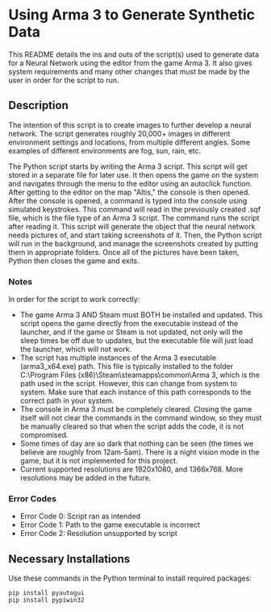 # Using Arma 3 to Generate Synthetic Data

This README details the ins and outs of the script(s) used to
generate data for a Neural Network using the editor from the
game Arma 3. It also gives system requirements and many 
other changes that must be made by the user in order for the
script to run.

## Description
The intention of this script is to create images to further 
develop a neural network. The script generates roughly 
20,000+ images in different environment settings and locations,
from multiple different angles. Some examples of different 
environments are fog, sun, rain, etc.

The Python script starts by writing the Arma 3 script. This
script will get stored in a separate file for later use. It
then opens the game on the system and navigates through the
menu to the editor using an autoclick function. After getting
to the editor on the map "Altis," the console is then opened.
After the console is opened, a command is typed into the 
console using simulated keystrokes. This command will read in
the previously created .sqf file, which is the file type of
an Arma 3 script. The command runs the script after reading 
it. This script will generate the object that the neural
network needs pictures of, and start taking screenshots of it.
Then, the Python script will run in the background, and
manage the screenshots created by putting them in 
appropriate folders. Once all of the pictures have been taken,
Python then closes the game and exits.

### Notes
In order for the script to work correctly:
- The game Arma 3 AND Steam must BOTH be installed and updated. 
This script opens the game directly from the executable instead 
of the launcher, and if the game or Steam is not updated, 
not only will the sleep times be off due to updates, but the
executable file will just load the launcher, which will not
work.
- The script has multiple instances of the Arma 3 executable 
(arma3_x64.exe) path. This file is typically installed to the
folder C:\Program Files (x86)\Steam\steamapps\common\Arma 3,
which is the path used in the script. However, this can 
change from system to system. Make sure that each instance of 
this path corresponds to the correct path in your system. 
- The console in Arma 3 must be completely cleared. Closing
the game itself will not clear the commands in the command 
window, so they must be manually cleared so that when the 
script adds the code, it is not compromised.
- Some times of day are so dark that nothing can be seen
(the times we believe are roughly from 12am-5am). There is
a night vision mode in the game, but it is not implemented
for this project.
- Current supported resolutions are 1920x1080, and 1366x768.
More resolutions may be added in the future.

### Error Codes
- Error Code 0: Script ran as intended
- Error Code 1: Path to the game executable is incorrect
- Error Code 2: Resolution unsupported by script

## Necessary Installations
Use these commands in the Python terminal to install required
packages:

```windows
pip install pyautogui
pip install pypiwin32
```

